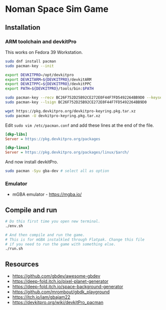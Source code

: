 # Noman Space Sim Game

## Installation

### ARM toolchain and devkitPro

This works on Fedora 39 Workstation.

```sh
sudo dnf install pacman
sudo pacman-key --init

export DEVKITPRO=/opt/devkitpro
export DEVKITARM=${DEVKITPRO}/devkitARM
export DEVKITPPC=${DEVKITPRO}/devkitPPC
export PATH=${DEVKITPRO}/tools/bin:$PATH

sudo pacman-key --recv BC26F752D25B92CE272E0F44F7FD5492264BB9D0 --keyserver keyserver.ubuntu.com
sudo pacman-key --lsign BC26F752D25B92CE272E0F44F7FD5492264BB9D0

wget https://pkg.devkitpro.org/devkitpro-keyring.pkg.tar.xz
sudo pacman -U devkitpro-keyring.pkg.tar.xz
```

Edit `sudo vim /etc/pacman.conf` and add these lines at the end of the file.

```ini
[dkp-libs]
Server = https://pkg.devkitpro.org/packages

[dkp-linux]
Server = https://pkg.devkitpro.org/packages/linux/$arch/
```

And now install devkitPro.

```sh
sudo pacman -Syu gba-dev # select all as option
```

### Emulator

- mGBA emulator - https://mgba.io/

## Compile and run

```sh
# Do this first time you open new terminal.
./env.sh

# And then compile and run the game.
# This is for mGBA instalkled through Flatpak. Change this file
# if you need to run the game with something else.
./run.sh
```

## Resources

- https://github.com/gbdev/awesome-gbdev
- https://deep-fold.itch.io/pixel-planet-generator
- https://deep-fold.itch.io/space-background-generator
- https://github.com/mrombout/gbdk_playground
- https://itch.io/jam/gbajam22
- https://devkitpro.org/wiki/devkitPro_pacman
